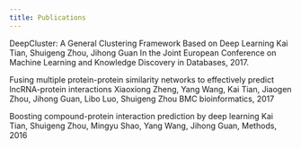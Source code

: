 ```yaml
---
title: Publications
---
```


DeepCluster: A General Clustering Framework Based on Deep Learning
Kai Tian, Shuigeng Zhou, Jihong Guan
In the Joint European Conference on Machine Learning and Knowledge Discovery in Databases, 2017.


Fusing multiple protein-protein similarity networks to effectively predict lncRNA-protein interactions
Xiaoxiong Zheng, Yang Wang, Kai Tian, Jiaogen Zhou, Jihong Guan, Libo Luo, Shuigeng Zhou
BMC bioinformatics, 2017


Boosting compound-protein interaction prediction by deep learning
Kai Tian, Shuigeng Zhou, Mingyu Shao, Yang Wang, Jihong Guan, Methods, 2016
